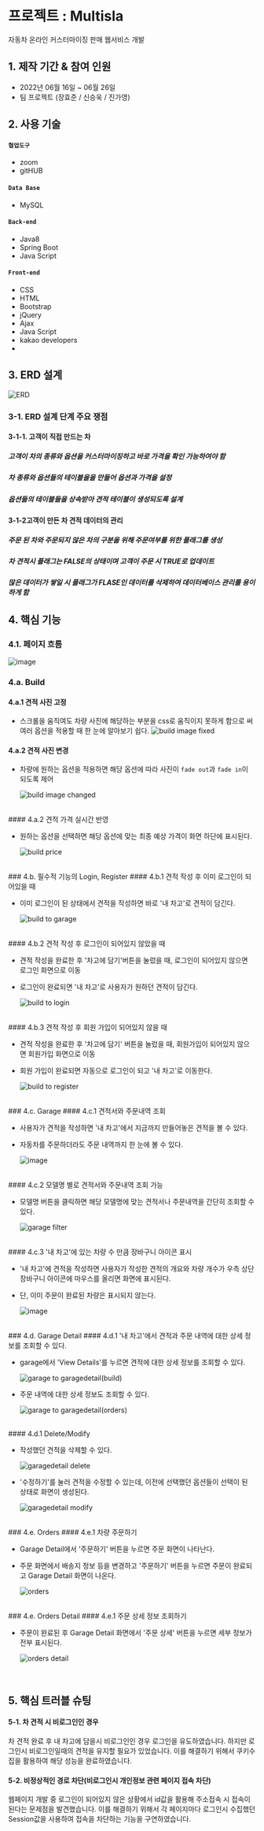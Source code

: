 # 프로젝트 : Multisla
자동차 온라인 커스터마이징 판매 웹서비스 개발

## 1. 제작 기간 & 참여 인원
- 2022년 06월 16일 ~ 06월 26일
- 팀 프로젝트 (장효준 / 신승욱 / 진가영)
## 2. 사용 기술
#### `협업도구`
- zoom
- gitHUB

#### `Data Base`
- MySQL

#### `Back-end`
- Java8
- Spring Boot
- Java Script

#### `Front-end`
- CSS
- HTML
- Bootstrap
- jQuery
- Ajax
- Java Script
- kakao developers
- 
## 3. ERD 설계
![ERD](https://user-images.githubusercontent.com/103174607/175862522-ea573639-8caa-4aea-a1c6-6f25897d73ec.png)
### 3-1. ERD 설계 단계 주요 쟁점

#### 3-1-1. 고객이 직접 만드는 차
##### 고객이 차의 종류와 옵션을 커스터마이징하고 바로 가격을 확인 가능하여야 함
##### 차 종류와 옵션들의 테이블을을 만들어 옵션과 가격을 설정
##### 옵션들의 테이블들을 상속받아 견적 테이블이 생성되도록 설계

#### 3-1-2고객이 만든 차 견적 데이터의 관리
##### 주문 된 차와 주문되지 않은 차의 구분을 위해 주문여부를 위한 플래그를 생성
##### 차 견적시 플래그는 FALSE의 상태이며 고객이 주문 시 TRUE로 업데이트
##### 많은 데이터가 쌓일 시 플래그가 FLASE인 데이터를 삭제하여 데이터베이스 관리를 용이하게 함


## 4. 핵심 기능
### 4.1. 페이지 흐름
![image](https://user-images.githubusercontent.com/103157377/175873269-6fbc9554-1eed-4050-80cb-04377198af6d.png)
<br>

### 4.a. Build

#### 4.a.1 견적 사진 고정

- 스크롤을 움직여도 차량 사진에 해당하는 부분을 css로 움직이지 못하게 함으로 써 여러 옵션을 적용할 때 한 눈에 알아보기 쉽다.
  ![build image fixed](https://user-images.githubusercontent.com/103157377/175864776-e70f94bd-1080-4fb1-9edf-f8d6669a2401.gif)
  <br>
#### 4.a.2 견적 사진 변경
- 차량에 원하는 옵션을 적용하면 해당 옵션에 따라 사진이 `fade out`과 `fade in`이 되도록 제어

  ![build image changed](https://user-images.githubusercontent.com/103157377/175865874-35255cb6-77d2-4861-9dfd-7f8debc4114b.gif)
<br>
#### 4.a.2 견적 가격 실시간 반영

- 원하는 옵션을 선택하면 해당 옵션에 맞는 최종 예상 가격이 화면 하단에 표시된다.

  ![build price](https://user-images.githubusercontent.com/103157377/175876818-47e5b0f8-3e91-4878-bcba-8a62892f2b26.gif)
<br>
### 4.b. 필수적 기능의 Login, Register
#### 4.b.1 견적 작성 후 이미 로그인이 되어있을 때

- 이미 로그인이 된 상태에서 견적을 작성하면 바로 '내 차고'로 견적이 담긴다.

  ![build to garage](https://user-images.githubusercontent.com/103157377/175868255-abb77dd9-107b-42e2-aa17-a640eac97f35.gif)
<br>
#### 4.b.2 견적 작성 후 로그인이 되어있지 않았을 때

- 견적 작성을 완료한 후 '차고에 담기'버튼을 눌렀을 때, 로그인이 되어있지 않으면 로그인 화면으로 이동

- 로그인이 완료되면 '내 차고'로 사용자가 원하던 견적이 담긴다.

  ![build to login](https://user-images.githubusercontent.com/103157377/175867098-541599ff-7e00-4910-be02-e1916c0fbb6d.gif)
<br>
#### 4.b.3 견적 작성 후 회원 가입이 되어있지 않을 때

- 견적 작성을 완료한 후 '차고에 담기' 버튼을 눌렀을 때, 회원가입이 되어있지 않으면 회원가입 화면으로 이동

- 회원 가입이 완료되면 자동으로 로그인이 되고 '내 차고'로 이동한다.

  ![build to register](https://user-images.githubusercontent.com/103157377/175868826-7345d40e-6c78-40f6-bb8f-4a259a7f163e.gif)

<br>
### 4.c. Garage
#### 4.c.1 견적서와 주문내역 조회

- 사용자가 견적을 작성하면 '내 차고'에서 지금까지 만들어놓은 견적을 볼 수 있다.

- 자동차를 주문하더라도 주문 내역까지 한 눈에 볼 수 있다.

  ![image](https://user-images.githubusercontent.com/103157377/175870573-12756ea4-d87e-493e-a8ef-463b3324c740.png)
<br>
#### 4.c.2 모델명 별로 견적서와 주문내역 조회 가능

- 모델명 버튼을 클릭하면 해당 모델명에 맞는 견적서나 주문내역을 간단히 조회할 수 있다.

  ![garage filter](https://user-images.githubusercontent.com/103157377/175870850-b58f0e85-7fbb-45f7-a20d-a83aaaae3a25.gif)
<br>
#### 4.c.3 '내 차고'에 있는 차량 수 만큼 장바구니 아이콘 표시

- '내 차고'에 견적을 작성하면 사용자가 작성한 견적의 개요와 차량 개수가 우측 상단 장바구니 아이콘에 마우스를 올리면 화면에 표시된다.

- 단, 이미 주문이 완료된 차량은 표시되지 않는다.

  ![image](https://user-images.githubusercontent.com/103157377/175871370-fb5326d9-1320-4799-abcb-ade0506cc491.png)
<br>
### 4.d. Garage Detail
#### 4.d.1 '내 차고'에서 견적과 주문 내역에 대한 상세 정보를 조회할 수 있다.

- garage에서 'View Details'를 누르면 견적에 대한 상세 정보를 조회할 수 있다.

  ![garage to garagedetail(build)](https://user-images.githubusercontent.com/103157377/175872345-55a4a485-4fdf-4733-9d0f-1a44711c98bc.gif)

- 주문 내역에 대한 상세 정보도 조회할 수 있다.

  ![garage to garagedetail(orders)](https://user-images.githubusercontent.com/103157377/175872608-747fedb9-ef06-4cda-93c9-1b29c3eca0b7.gif)
<br>
#### 4.d.1 Delete/Modify

- 작성했던 견적을 삭제할 수 있다.

  ![garagedetail delete](https://user-images.githubusercontent.com/103157377/175873120-b862c890-52e7-4ec3-8446-1de234d3b316.gif)

- '수정하기'를 눌러 견적을 수정할 수 있는데, 이전에 선택했던 옵션들이 선택이 된 상태로 화면이 생성된다.

  ![garagedetail modify](https://user-images.githubusercontent.com/103157377/175873836-d07ef481-0e7f-4b70-b404-8fbbe2f7457c.gif)
<br>
### 4.e. Orders
#### 4.e.1 차량 주문하기

- Garage Detail에서 '주문하기' 버튼을 누르면 주문 화면이 나타난다.

- 주문 화면에서 배송지 정보 등을 변경하고 '주문하기' 버튼을 누르면 주문이 완료되고 Garage Detail 화면이 나온다.

  ![orders](https://user-images.githubusercontent.com/103157377/175875333-7b1590cd-dc5c-46bc-9ab8-c40fc5b684b9.gif)
<br>
### 4.e. Orders Detail
#### 4.e.1 주문 상세 정보 조회하기

- 주문이 완료된 후 Garage Detail 화면에서 '주문 상세' 버튼을 누르면 세부 정보가 전부 표시된다.

  ![orders detail](https://user-images.githubusercontent.com/103157377/175876159-b635a788-5abd-4947-a11a-ac195b78460b.gif)
<br>


## 5. 핵심 트러블 슈팅
#### 5-1. 차 견적 시 비로그인인 경우 
차 견적 완료 후 내 차고에 담을시 비로그인인 경우 로그인을 유도하였습니다.
하지만 로그인시 비로그인일때의 견적을 유지할 필요가 있었습니다.
이를 해결하기 위해서 쿠키수집을 활용하여 해당 성능을 완료하였습니다.
#### 5-2. 비정상적인 경로 차단(비로그인시 개인정보 관련 페이지 접속 차단)
웹페이지 개발 중 로그인이 되어있지 않은 상황에서 id값을 활용해 주소접속 시 접속이 된다는 문제점을 발견했습니다.
이를 해결하기 위해서 각 페이지마다 로그인시 수집했던 Session값을 사용하여 접속을 차단하는 기능을 구연하였습니다.
